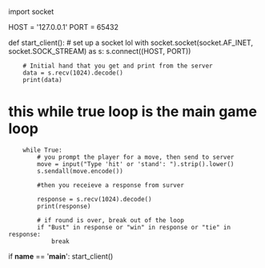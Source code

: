 import socket

HOST = '127.0.0.1'
PORT = 65432

def start_client(): # set up a socket lol
    with socket.socket(socket.AF_INET, socket.SOCK_STREAM) as s:
        s.connect((HOST, PORT))

        # Initial hand that you get and print from the server
        data = s.recv(1024).decode()
        print(data)

# this while true loop is the main game loop
        while True:
            # you prompt the player for a move, then send to server
            move = input("Type 'hit' or 'stand': ").strip().lower()
            s.sendall(move.encode())

            #then you receieve a response from surver

            response = s.recv(1024).decode()
            print(response)

            # if round is over, break out of the loop
            if "Bust" in response or "win" in response or "tie" in response:
                break

if __name__ == '__main__':
    start_client()

 
    
